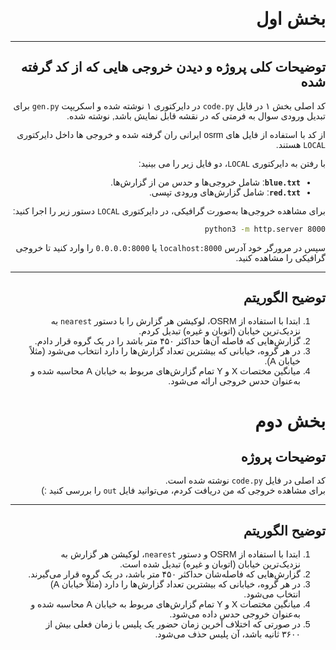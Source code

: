 <div dir="rtl" style="text-align: right; font-family: 'Vazirmatn', sans-serif;">

# بخش اول

---

## توضیحات کلی پروژه و دیدن خروجی هایی که از کد گرفته شده
کد اصلی بخش ۱ در فایل `code.py` در دایرکتوری ۱ نوشته شده و اسکریپت `gen.py` برای تبدیل ورودی سوال به فرمتی که در نقشه قابل نمایش باشد, نوشته شده.

از کد با استفاده از فایل های osrm ایرانی ران گرفته شده و خروجی ها داخل دایرکتوری `LOCAL` هستند.

با رفتن به دایرکتوری `LOCAL`، دو فایل زیر را می بینید:
- **`blue.txt`**: شامل خروجی‌ها و حدس من از گزارش‌ها.
- **`red.txt`**: شامل گزارش‌های ورودی تپسی.

برای مشاهده خروجی‌ها به‌صورت گرافیکی، در دایرکتوری `LOCAL` دستور زیر را اجرا کنید:
```bash
python3 -m http.server 8000
```
سپس در مرورگر خود آدرس `localhost:8000` یا `0.0.0.0:8000` را وارد کنید تا خروجی گرافیکی را مشاهده کنید.

---

## توضیح الگوریتم

1. ابتدا با استفاده از OSRM، لوکیشن هر گزارش را با دستور `nearest` به نزدیک‌ترین خیابان (اتوبان و غیره) تبدیل کردم.
2. گزارش‌هایی که فاصله آن‌ها حداکثر ۴۵۰ متر باشد را در یک گروه قرار دادم.
3. در هر گروه، خیابانی که بیشترین تعداد گزارش‌ها را دارد انتخاب می‌شود (مثلاً خیابان A).
4. میانگین مختصات X و Y تمام گزارش‌های مربوط به خیابان A محاسبه شده و به‌عنوان حدس خروجی ارائه می‌شود.


# بخش دوم

## توضیحات پروژه
کد اصلی در فایل `code.py` نوشته شده است.  
برای مشاهده خروجی که من دریافت کردم، می‌توانید فایل `out` را بررسی کنید :)

---

## توضیح الگوریتم
1. ابتدا با استفاده از OSRM و دستور `nearest`، لوکیشن هر گزارش به نزدیک‌ترین خیابان (اتوبان و غیره) تبدیل شده است.
2. گزارش‌هایی که فاصله‌شان حداکثر ۴۵۰ متر باشد، در یک گروه قرار می‌گیرند.
3. در هر گروه، خیابانی که بیشترین تعداد گزارش‌ها را دارد (مثلاً خیابان A) انتخاب می‌شود.
4. میانگین مختصات X و Y تمام گزارش‌های مربوط به خیابان A محاسبه شده و به‌عنوان خروجی حدس داده می‌شود.
5. در صورتی که اختلاف آخرین زمان حضور یک پلیس با زمان فعلی بیش از ۳۶۰۰ ثانیه باشد، آن پلیس حذف می‌شود.

</div>

